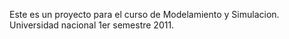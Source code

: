 Este es un proyecto para el curso de Modelamiento y Simulacion. Universidad nacional 1er semestre 2011.
